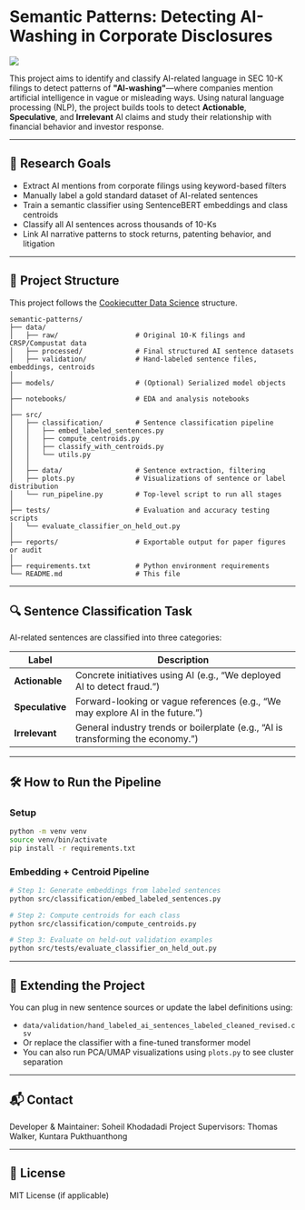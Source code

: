 # Semantic Patterns: Detecting AI-Washing in Corporate Disclosures

<a target="_blank" href="https://cookiecutter-data-science.drivendata.org/">
    <img src="https://img.shields.io/badge/CCDS-Project%20template-328F97?logo=cookiecutter" />
</a>

This project aims to identify and classify AI-related language in SEC 10-K filings to detect patterns of **"AI-washing"**—where companies mention artificial intelligence in vague or misleading ways. Using natural language processing (NLP), the project builds tools to detect **Actionable**, **Speculative**, and **Irrelevant** AI claims and study their relationship with financial behavior and investor response.

---

## 🧠 Research Goals

- Extract AI mentions from corporate filings using keyword-based filters
- Manually label a gold standard dataset of AI-related sentences
- Train a semantic classifier using SentenceBERT embeddings and class centroids
- Classify all AI sentences across thousands of 10-Ks
- Link AI narrative patterns to stock returns, patenting behavior, and litigation

---

## 📁 Project Structure

This project follows the [Cookiecutter Data Science](https://drivendata.github.io/cookiecutter-data-science/) structure.

```
semantic-patterns/
├── data/
│   ├── raw/                   # Original 10-K filings and CRSP/Compustat data
│   ├── processed/             # Final structured AI sentence datasets
│   ├── validation/            # Hand-labeled sentence files, embeddings, centroids
│
├── models/                    # (Optional) Serialized model objects
│
├── notebooks/                 # EDA and analysis notebooks
│
├── src/
│   ├── classification/        # Sentence classification pipeline
│   │   ├── embed_labeled_sentences.py
│   │   ├── compute_centroids.py
│   │   ├── classify_with_centroids.py
│   │   └── utils.py
│   │
│   ├── data/                  # Sentence extraction, filtering
│   ├── plots.py               # Visualizations of sentence or label distribution
│   └── run_pipeline.py        # Top-level script to run all stages
│
├── tests/                     # Evaluation and accuracy testing scripts
│   └── evaluate_classifier_on_held_out.py
│
├── reports/                   # Exportable output for paper figures or audit
│
├── requirements.txt           # Python environment requirements
└── README.md                  # This file
```

---

## 🔍 Sentence Classification Task

AI-related sentences are classified into three categories:

| Label        | Description |
|--------------|-------------|
| **Actionable** | Concrete initiatives using AI (e.g., “We deployed AI to detect fraud.”) |
| **Speculative** | Forward-looking or vague references (e.g., “We may explore AI in the future.”) |
| **Irrelevant** | General industry trends or boilerplate (e.g., “AI is transforming the economy.”) |

---

## 🛠️ How to Run the Pipeline

### Setup

```bash
python -m venv venv
source venv/bin/activate
pip install -r requirements.txt
```

### Embedding + Centroid Pipeline

```bash
# Step 1: Generate embeddings from labeled sentences
python src/classification/embed_labeled_sentences.py

# Step 2: Compute centroids for each class
python src/classification/compute_centroids.py

# Step 3: Evaluate on held-out validation examples
python src/tests/evaluate_classifier_on_held_out.py
```

---

## 🧩 Extending the Project

You can plug in new sentence sources or update the label definitions using:

- `data/validation/hand_labeled_ai_sentences_labeled_cleaned_revised.csv`
- Or replace the classifier with a fine-tuned transformer model
- You can also run PCA/UMAP visualizations using `plots.py` to see cluster separation

---

## 📬 Contact

Developer & Maintainer: Soheil Khodadadi
Project Supervisors: Thomas Walker, Kuntara Pukthuanthong

---

## 📄 License

MIT License (if applicable)

